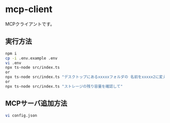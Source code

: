 # mcp-client

MCPクライアントです。

## 実行方法

```bash
npm i
cp -i .env.example .env
vi .env
npx ts-node src/index.ts
or
npx ts-node src/index.ts "デスクトップにあるxxxxxフォルダの 名前をxxxxx2に変えて"
or
npx ts-node src/index.ts "ストレージの残り容量を確認して"
```

## MCPサーバ追加方法

```bash
vi config.json
```
